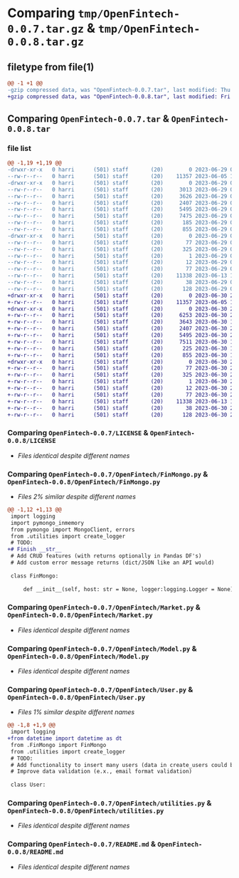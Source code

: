 # Comparing `tmp/OpenFintech-0.0.7.tar.gz` & `tmp/OpenFintech-0.0.8.tar.gz`

## filetype from file(1)

```diff
@@ -1 +1 @@
-gzip compressed data, was "OpenFintech-0.0.7.tar", last modified: Thu Jun 29 04:49:33 2023, max compression
+gzip compressed data, was "OpenFintech-0.0.8.tar", last modified: Fri Jun 30 23:20:09 2023, max compression
```

## Comparing `OpenFintech-0.0.7.tar` & `OpenFintech-0.0.8.tar`

### file list

```diff
@@ -1,19 +1,19 @@
-drwxr-xr-x   0 harri      (501) staff       (20)        0 2023-06-29 04:49:33.104587 OpenFintech-0.0.7/
--rw-r--r--   0 harri      (501) staff       (20)    11357 2023-06-05 19:27:30.000000 OpenFintech-0.0.7/LICENSE
-drwxr-xr-x   0 harri      (501) staff       (20)        0 2023-06-29 04:49:33.103130 OpenFintech-0.0.7/OpenFintech/
--rw-r--r--   0 harri      (501) staff       (20)     3013 2023-06-29 04:44:15.000000 OpenFintech-0.0.7/OpenFintech/FinData.py
--rw-r--r--   0 harri      (501) staff       (20)     3626 2023-06-29 04:44:16.000000 OpenFintech-0.0.7/OpenFintech/FinMongo.py
--rw-r--r--   0 harri      (501) staff       (20)     2407 2023-06-29 04:44:51.000000 OpenFintech-0.0.7/OpenFintech/Market.py
--rw-r--r--   0 harri      (501) staff       (20)     5495 2023-06-29 04:45:07.000000 OpenFintech-0.0.7/OpenFintech/Model.py
--rw-r--r--   0 harri      (501) staff       (20)     7475 2023-06-29 04:48:07.000000 OpenFintech-0.0.7/OpenFintech/User.py
--rw-r--r--   0 harri      (501) staff       (20)      185 2023-06-29 04:43:38.000000 OpenFintech-0.0.7/OpenFintech/__init__.py
--rw-r--r--   0 harri      (501) staff       (20)      855 2023-06-29 04:42:17.000000 OpenFintech-0.0.7/OpenFintech/utilities.py
-drwxr-xr-x   0 harri      (501) staff       (20)        0 2023-06-29 04:49:33.104126 OpenFintech-0.0.7/OpenFintech.egg-info/
--rw-r--r--   0 harri      (501) staff       (20)       77 2023-06-29 04:49:33.000000 OpenFintech-0.0.7/OpenFintech.egg-info/PKG-INFO
--rw-r--r--   0 harri      (501) staff       (20)      325 2023-06-29 04:49:33.000000 OpenFintech-0.0.7/OpenFintech.egg-info/SOURCES.txt
--rw-r--r--   0 harri      (501) staff       (20)        1 2023-06-29 04:49:33.000000 OpenFintech-0.0.7/OpenFintech.egg-info/dependency_links.txt
--rw-r--r--   0 harri      (501) staff       (20)       12 2023-06-29 04:49:33.000000 OpenFintech-0.0.7/OpenFintech.egg-info/top_level.txt
--rw-r--r--   0 harri      (501) staff       (20)       77 2023-06-29 04:49:33.104393 OpenFintech-0.0.7/PKG-INFO
--rw-r--r--   0 harri      (501) staff       (20)    11338 2023-06-13 17:15:54.000000 OpenFintech-0.0.7/README.md
--rw-r--r--   0 harri      (501) staff       (20)       38 2023-06-29 04:49:33.104645 OpenFintech-0.0.7/setup.cfg
--rw-r--r--   0 harri      (501) staff       (20)      128 2023-06-29 04:48:17.000000 OpenFintech-0.0.7/setup.py
+drwxr-xr-x   0 harri      (501) staff       (20)        0 2023-06-30 23:20:09.291715 OpenFintech-0.0.8/
+-rw-r--r--   0 harri      (501) staff       (20)    11357 2023-06-05 19:27:30.000000 OpenFintech-0.0.8/LICENSE
+drwxr-xr-x   0 harri      (501) staff       (20)        0 2023-06-30 23:20:09.290403 OpenFintech-0.0.8/OpenFintech/
+-rw-r--r--   0 harri      (501) staff       (20)     6253 2023-06-30 23:16:16.000000 OpenFintech-0.0.8/OpenFintech/FinData.py
+-rw-r--r--   0 harri      (501) staff       (20)     3643 2023-06-30 18:57:40.000000 OpenFintech-0.0.8/OpenFintech/FinMongo.py
+-rw-r--r--   0 harri      (501) staff       (20)     2407 2023-06-30 20:43:07.000000 OpenFintech-0.0.8/OpenFintech/Market.py
+-rw-r--r--   0 harri      (501) staff       (20)     5495 2023-06-30 20:43:08.000000 OpenFintech-0.0.8/OpenFintech/Model.py
+-rw-r--r--   0 harri      (501) staff       (20)     7511 2023-06-30 18:57:40.000000 OpenFintech-0.0.8/OpenFintech/User.py
+-rw-r--r--   0 harri      (501) staff       (20)      225 2023-06-30 18:57:40.000000 OpenFintech-0.0.8/OpenFintech/__init__.py
+-rw-r--r--   0 harri      (501) staff       (20)      855 2023-06-30 18:57:40.000000 OpenFintech-0.0.8/OpenFintech/utilities.py
+drwxr-xr-x   0 harri      (501) staff       (20)        0 2023-06-30 23:20:09.291303 OpenFintech-0.0.8/OpenFintech.egg-info/
+-rw-r--r--   0 harri      (501) staff       (20)       77 2023-06-30 23:20:09.000000 OpenFintech-0.0.8/OpenFintech.egg-info/PKG-INFO
+-rw-r--r--   0 harri      (501) staff       (20)      325 2023-06-30 23:20:09.000000 OpenFintech-0.0.8/OpenFintech.egg-info/SOURCES.txt
+-rw-r--r--   0 harri      (501) staff       (20)        1 2023-06-30 23:20:09.000000 OpenFintech-0.0.8/OpenFintech.egg-info/dependency_links.txt
+-rw-r--r--   0 harri      (501) staff       (20)       12 2023-06-30 23:20:09.000000 OpenFintech-0.0.8/OpenFintech.egg-info/top_level.txt
+-rw-r--r--   0 harri      (501) staff       (20)       77 2023-06-30 23:20:09.291542 OpenFintech-0.0.8/PKG-INFO
+-rw-r--r--   0 harri      (501) staff       (20)    11338 2023-06-13 17:15:54.000000 OpenFintech-0.0.8/README.md
+-rw-r--r--   0 harri      (501) staff       (20)       38 2023-06-30 23:20:09.291765 OpenFintech-0.0.8/setup.cfg
+-rw-r--r--   0 harri      (501) staff       (20)      128 2023-06-30 23:19:42.000000 OpenFintech-0.0.8/setup.py
```

### Comparing `OpenFintech-0.0.7/LICENSE` & `OpenFintech-0.0.8/LICENSE`

 * *Files identical despite different names*

### Comparing `OpenFintech-0.0.7/OpenFintech/FinMongo.py` & `OpenFintech-0.0.8/OpenFintech/FinMongo.py`

 * *Files 2% similar despite different names*

```diff
@@ -1,12 +1,13 @@
 import logging
 import pymongo_inmemory
 from pymongo import MongoClient, errors
 from .utilities import create_logger
 # TODO: 
+# Finish __str__
 # Add CRUD features (with returns optionally in Pandas DF's)
 # Add custom error message returns (dict/JSON like an API would)
 
 class FinMongo:
 
     def __init__(self, host: str = None, logger:logging.Logger = None):
```

### Comparing `OpenFintech-0.0.7/OpenFintech/Market.py` & `OpenFintech-0.0.8/OpenFintech/Market.py`

 * *Files identical despite different names*

### Comparing `OpenFintech-0.0.7/OpenFintech/Model.py` & `OpenFintech-0.0.8/OpenFintech/Model.py`

 * *Files identical despite different names*

### Comparing `OpenFintech-0.0.7/OpenFintech/User.py` & `OpenFintech-0.0.8/OpenFintech/User.py`

 * *Files 1% similar despite different names*

```diff
@@ -1,8 +1,9 @@
 import logging
+from datetime import datetime as dt
 from .FinMongo import FinMongo
 from .utilities import create_logger
 # TODO:
 # Add functionality to insert many users (data in create_users could be a list of dict's)
 # Improve data validation (e.x., email format validation) 
 
 class User:
```

### Comparing `OpenFintech-0.0.7/OpenFintech/utilities.py` & `OpenFintech-0.0.8/OpenFintech/utilities.py`

 * *Files identical despite different names*

### Comparing `OpenFintech-0.0.7/README.md` & `OpenFintech-0.0.8/README.md`

 * *Files identical despite different names*

